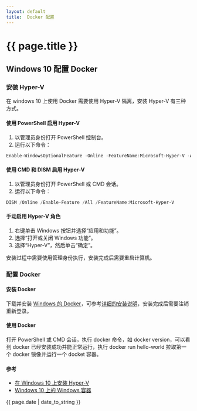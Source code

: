```yaml
---
layout: default
title:  Docker 配置
---
```


<h1>{{ page.title }}</h1>

## Windows 10 配置 Docker
### 安装 Hyper-V
在 windows 10 上使用 Docker 需要使用 Hyper-V 隔离，安装 Hyper-V 有三种方式。  

#### 使用 PowerShell 启用 Hyper-V  
1. 以管理员身份打开 PowerShell 控制台。  
2. 运行以下命令：  
```powershell
Enable-WindowsOptionalFeature -Online -FeatureName:Microsoft-Hyper-V -All
```  

#### 使用 CMD 和 DISM 启用 Hyper-V  
1. 以管理员身份打开 PowerShell 或 CMD 会话。
2. 运行以下命令：
```powershell
DISM /Online /Enable-Feature /All /FeatureName:Microsoft-Hyper-V
```  

#### 手动启用 Hyper-V 角色  
1. 右键单击 Windows 按钮并选择“应用和功能”。
2. 选择“打开或关闭 Windows 功能”。
3. 选择“Hyper-V”，然后单击“确定”。

安装过程中需要使用管理身份执行，安装完成后需要重启计算机。  

### 配置 Docker

#### 安装 Docker
下载并安装 [Windows 的 Docker](https://download.docker.com/win/stable/InstallDocker.msi)，可参考[详细的安装说明](https://docs.docker.com/docker-for-windows/install/)，安装完成后需要注销重新登录。

#### 使用 Docker
打开 PowerShell 或 CMD 会话，执行 docker 命令，如 docker version，可以看到 docker 已经安装成功并能正常运行，执行 docker run hello-world 拉取第一个 docker 镜像并运行一个 docket 容器。


#### 参考
* [在 Windows 10 上安装 Hyper-V](https://docs.microsoft.com/zh-cn/virtualization/hyper-v-on-windows/quick-start/enable-hyper-v)
* [Windows 10 上的 Windows 容器](https://docs.microsoft.com/zh-cn/virtualization/windowscontainers/quick-start/quick-start-windows-10#1-install-docker-for-windows)

<p>{{ page.date | date_to_string }}</p>
